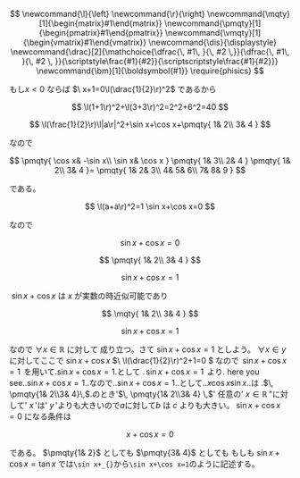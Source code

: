 <script src="main.js"></script>

<script type="text/javascript" id="MathJax-script" async=""
src="https://cdn.jsdelivr.net/npm/mathjax@3/es5/tex-mml-chtml.js">
</script>
<script>
MathJax = {
loader: { load: ['[tex]/physics', '[tex]/newcommand', '[tex]/mathtools'] },
tex: {
inlineMath: [['$', '$'], ['\(', '\)']],
packages: { '[+]': ['physics', 'newcommand', 'mathtools'] },
},
chtml: {
matchFontHeight: false
}
};</script>


<style>
img{
max-height:50vh;
max-width:100%;
}
video{
max-height:100%;
max-width:100%;
}
</style>

<script src="https: //blz-soft.github.io/md_style/release/v1.2/md_style.js" ></script>


$$
\newcommand{\l}{\left}
\newcommand{\r}{\right}
\newcommand{\mqty}[1]{\begin{matrix}#1\end{matrix}}
\newcommand{\pmqty}[1]{\begin{pmatrix}#1\end{pmatrix}}
\newcommand{\vmqty}[1]{\begin{vmatrix}#1\end{vmatrix}}
\newcommand{\dis}{\displaystyle}
\newcommand{\drac}[2]{\mathchoice{\dfrac{\, #1\, }{\, #2 \,}}{\dfrac{\, #1\, }{\, #2 \, }}{\scriptstyle\frac{#1}{#2}}{\scriptscriptstyle\frac{#1}{#2}}}
\newcommand{\bm}[1]{\boldsymbol{#1}}
\require{phisics}
$$

もし$x<0$ ならば
$\ x+1=0\l(\drac{1}{2}\r)^2$ であるから


$$
\l(1+1\r)^2+\l(3+3\r)^2=2^2+6^2=40
$$


$$
\l(\frac{1}{2}\r)\l|a\r|^2+\sin x+\cos x+\pmqty{
	1& 2\\
	3& 4
}
$$

なので

$$
\pmqty{
	\cos x& -\sin x\\
	\sin x& \cos x
}
\pmqty{
	1& 3\\
	2& 4
}
\pmqty{
	1& 2\\
3& 4
}=
\pmqty{
	1& 2& 3\\
	4& 5& 6\\
	7& 8& 9
}
$$

である。

$$
\l(a+a\r)^2=1 \sin x+\cos x=0 
$$

なので

$$
\sin x+\cos x=0
$$


$$
\pmqty{
	1& 2\\
	3& 4
}
$$


$$
\sin x+\cos x=1
$$

$\ \sin x+\cos x$ は$\ x$ が実数の時近似可能であり

$$
\mqty{
	1& 2\\
	3& 4
}
$$

$$
\sin x+\cos x=1
$$

なので$\ \forall x\in \mathbb{R}$ に対して
成り立つ。さて$\ \sin x+\cos x=1$ としよう。$\ \forall x\in y$ に対してここで$\ \sin x+\cos x$ $\ \l(\drac{1}{2}\r)^2+1=0   $ なので
$\,\sin x+\cos x=1\,$ を用いて.$\sin x+\cos x=1$.として .$\,\sin x+\cos x=1\,$ より. here you see.$. \sin x+\cos x=1.$.なので.$. \sin x+\cos x=1.$.として.$. x \cos x \sin x .$.は
.$\, \pmqty{1& 2\\3& 4}\,$.のとき'$\, \pmqty{1& 2\\3& 4} \,$'
任意の'$\ x\in \mathbb{R} \,$"に対して'$\ x \,$'は'$\ y \,$'よりも大きいので$a$に対して$b$ は $c$ よりも大きい。 $\sin x+\cos x=0$ になる条件は

$$
x+\cos x=0
$$

である。 $\pmqty{1& 2}$ としても $\pmqty{3& 4}$ としても
もしも $\sin x+\cos x=\tan x$ では`\sin x+_{}`から`\sin x+\cos x=1`のように記述する。
